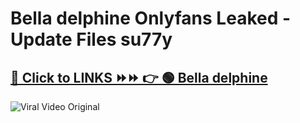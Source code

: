 
 # Bella delphine Onlyfans Leaked - Update Files su77y

## <h2><a href="https://clipsfans.com/Bella_delphine&ref=git">🔗 Click to LINKS ⏩⏩ 👉 🟢 Bella delphine </a></h2>

<a href="https://clipsfans.com/Bella_delphine&ref=git" rel="nofollow" data-target="animated-image.originalLink"><img src="https://i.ibb.co.com/xMMVF88/686577567.gif" alt="Viral Video Original" style="max-width: 100%; display: inline-block;" data-target="animated-image.originalImage"></a>

